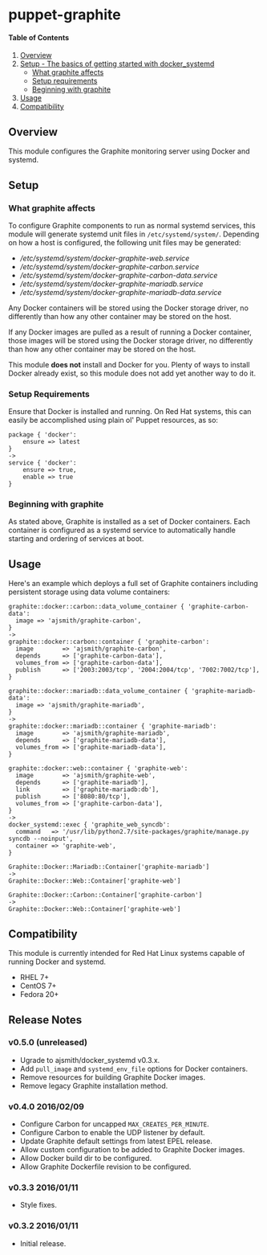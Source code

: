 # puppet-graphite

#### Table of Contents

 1. [Overview](#overview)
 2. [Setup - The basics of getting started with docker_systemd](#setup)
      * [What graphite affects](#what-graphite-affects)
      * [Setup requirements](#setup-requirements)
      * [Beginning with graphite](#beginning-with-graphite)
 3. [Usage](#usage)
 4. [Compatibility](#compatibility)

## Overview

This module configures the Graphite monitoring server using Docker and systemd.

## Setup

### What graphite affects

To configure Graphite components to run as normal systemd services, this module
will generate systemd unit files in `/etc/systemd/system/`. Depending on how a
host is configured, the following unit files may be generated:

  * */etc/systemd/system/docker-graphite-web.service*
  * */etc/systemd/system/docker-graphite-carbon.service*
  * */etc/systemd/system/docker-graphite-carbon-data.service*
  * */etc/systemd/system/docker-graphite-mariadb.service*
  * */etc/systemd/system/docker-graphite-mariadb-data.service*

Any Docker containers will be stored using the Docker storage driver, no
differently than how any other container may be stored on the host.

If any Docker images are pulled as a result of running a Docker container,
those images will be stored using the Docker storage driver, no differently
than how any other container may be stored on the host.

This module **does not** install and Docker for you. Plenty of ways to install
Docker already exist, so this module does not add yet another way to do it.

### Setup Requirements

Ensure that Docker is installed and running. On Red Hat systems, this can
easily be accomplished using plain ol' Puppet resources, as so:

```.puppet
package { 'docker':
    ensure => latest
}
->
service { 'docker':
    ensure => true,
    enable => true
}
```

### Beginning with graphite

As stated above, Graphite is installed as a set of Docker containers. Each
container is configured as a systemd service to automatically handle starting
and ordering of services at boot.

## Usage

Here's an example which deploys a full set of Graphite containers including
persistent storage using data volume containers:

```.puppet
graphite::docker::carbon::data_volume_container { 'graphite-carbon-data':
  image => 'ajsmith/graphite-carbon',
}
->
graphite::docker::carbon::container { 'graphite-carbon':
  image        => 'ajsmith/graphite-carbon',
  depends      => ['graphite-carbon-data'],
  volumes_from => ['graphite-carbon-data'],
  publish      => ['2003:2003/tcp', '2004:2004/tcp', '7002:7002/tcp'],
}

graphite::docker::mariadb::data_volume_container { 'graphite-mariadb-data':
  image => 'ajsmith/graphite-mariadb',
}
->
graphite::docker::mariadb::container { 'graphite-mariadb':
  image        => 'ajsmith/graphite-mariadb',
  depends      => ['graphite-mariadb-data'],
  volumes_from => ['graphite-mariadb-data'],
}

graphite::docker::web::container { 'graphite-web':
  image        => 'ajsmith/graphite-web',
  depends      => ['graphite-mariadb'],
  link         => ['graphite-mariadb:db'],
  publish      => ['8080:80/tcp'],
  volumes_from => ['graphite-carbon-data'],
}
->
docker_systemd::exec { 'graphite_web_syncdb':
  command   => '/usr/lib/python2.7/site-packages/graphite/manage.py syncdb --noinput',
  container => 'graphite-web',
}

Graphite::Docker::Mariadb::Container['graphite-mariadb']
->
Graphite::Docker::Web::Container['graphite-web']

Graphite::Docker::Carbon::Container['graphite-carbon']
->
Graphite::Docker::Web::Container['graphite-web']
```

## Compatibility

This module is currently intended for Red Hat Linux systems capable of running
Docker and systemd.

- RHEL 7+
- CentOS 7+
- Fedora 20+

## Release Notes

### v0.5.0 (unreleased)

- Ugrade to ajsmith/docker_systemd v0.3.x.
- Add `pull_image` and `systemd_env_file` options for Docker containers.
- Remove resources for building Graphite Docker images.
- Remove legacy Graphite installation method.

### v0.4.0 2016/02/09

- Configure Carbon for uncapped `MAX_CREATES_PER_MINUTE`.
- Configure Carbon to enable the UDP listener by default.
- Update Graphite default settings from latest EPEL release.
- Allow custom configuration to be added to Graphite Docker images.
- Allow Docker build dir to be configured.
- Allow Graphite Dockerfile revision to be configured.

### v0.3.3 2016/01/11

- Style fixes.

### v0.3.2 2016/01/11

- Initial release.
